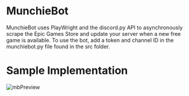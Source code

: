 # MunchieBot
MunchieBot uses PlayWright and the discord.py API to asynchronously scrape the Epic Games Store and update your server when a new free game is available.
To use the bot, add a token and channel ID in the munchiebot.py file found in the src folder.

# Sample Implementation
![mbPreview](https://github.com/nick-Sutton/MunchieBot/assets/136986806/bc90dc81-69ef-4f27-ac07-8923d8990252)
